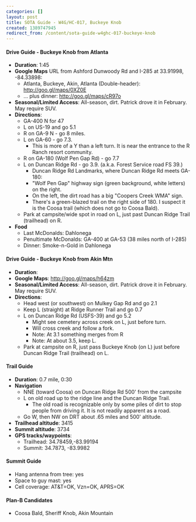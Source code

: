 ```yaml
---
categories: []
layout: post
title: SOTA Guide - W4G/HC-017, Buckeye Knob
created: 1389747945
redirect_from: /content/sota-guide-w4ghc-017-buckeye-knob
---
```

#### Drive Guide - Buckeye Knob from Atlanta

* **Duration**: 1:45
* **Google Maps** URL from Ashford Dunwoody Rd and I-285 at 33.91998, -84.33898: 
    * Atlanta, Buckeye, Akin, Atlanta (Double-header): http://goo.gl/maps/0XZ0E
    * ... plus dinner: http://goo.gl/maps/cR97o
* **Seasonal/Limited Access**: All-season, dirt. Patrick drove it in February. May require SUV.
* **Directions**:
    * GA-400 N for 47
    * L on US-19 and go 5.1 
    * R on GA-9 N - go 8 miles.
    * L on GA-60 - go 7.3.
        * This is more of a Y than a left turn. It is near the entrance to the R Ranch resort community.
    * R on GA-180 (Wolf Pen Gap Rd) - go 7.7
    * L on Duncan Ridge Rd - go 3.9. (a.k.a. Forest Service road FS 39.)
        * Duncan Ridge Rd Landmarks, where Duncan Ridge Rd meets GA-180:
        * "Wolf Pen Gap" highway sign (green background, white letters) on the right.
        * On the left, the dirt road has a big "Coopers Creek WMA" sign.
        * There's a green-blazed trail on the right side of 180. I suspect it is the Coosa trail (which does not go to Coosa Bald).
    * Park at campsite/wide spot in road on L, just past Duncan Ridge Trail (trailhead) on R.
* **Food**
    * Last McDonalds: Dahlonega
    * Penultimate McDonalds: GA-400 at GA-53 (38 miles north of I-285)
    * Dinner: Smoke-n-Gold in Dahlonega

#### Drive Guide - Buckeye Knob from Akin Mtn

* **Duration**: 
* **Google Maps**: http://goo.gl/maps/h64zm
* **Seasonal/Limited Access**: All-season, dirt. Patrick drove it in February. May require SUV.
* **Directions**:
    * Head west (or southwest) on Mulkey Gap Rd and go 2.1
    * Keep L (straight) at Ridge Runner Trail and go 0.7
    * L on Duncan Ridge Rd  (USFS-39) and go 5.2
        * Might see cemetery across creek on L, just before turn.
        * Will cross creek and follow a fork.
        * Note: At 3.1 something merges from R
        * Note: At about 3.5, keep L.
    * Park at campsite on R, just pass Buckeye Knob (on L) just before Duncan Ridge Trail (trailhead) on L.

#### Trail Guide

* **Duration**: 0.7 mile, 0:30
* **Navigation** 
    * NNE (toward Coosa) on Duncan Ridge Rd 500' from the campsite
    * L on old road up to the ridge line and the Duncan Ridge Trail. 
        * The old road is recognizable only by some piles of dirt to stop people from driving it.  It is not readily apparent as a road.
    * Go W, then NW on DRT about .65 miles and 500' altitude.
* **Trailhead altitude**: 3415
* **Summit altitude**: 3734
* **GPS tracks/waypoints**:
    * Trailhead: 34.78459,-83.99194
    * Summit: 34.7873, -83.9982
    
#### Summit Guide

* Hang antenna from tree: yes
* Space to guy mast: yes
* Cell coverage: AT&T=OK, Vzn=OK, APRS=OK

#### Plan-B Candidates

* Coosa Bald, Sheriff Knob, Akin Mountain
